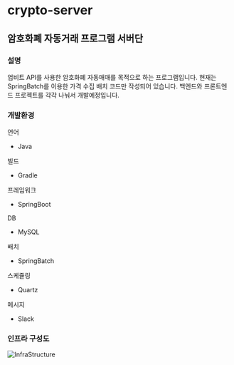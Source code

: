 # crypto-server

## 암호화폐 자동거래 프로그램 서버단

### 설명
업비트 API를 사용한 암호화폐 자동매매를 목적으로 하는 프로그램입니다.
현재는 SpringBatch를 이용한 가격 수집 배치 코드만 작성되어 있습니다.
백엔드와 프론트엔드 프로젝트를 각각 나눠서 개발예정입니다.

### 개발환경
 언어
* Java

 빌드
* Gradle

 프레임워크
* SpringBoot

 DB
* MySQL

 배치
* SpringBatch

 스케쥴링
* Quartz

 메시지
* Slack

### 인프라 구성도
![InfraStructure](https://user-images.githubusercontent.com/52263410/187027818-03dbb7b6-522e-4e3c-b314-43b575fce51d.jpg)
